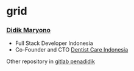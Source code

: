 # grid

### [Didik Maryono](https://penadidik.info)

- Full Stack Developer Indonesia
- Co-Founder and CTO [Dentist Care Indonesia](https://dentistcare.id/)

Other repository in [gitlab penadidik](https://gitlab.com/penadidik)
